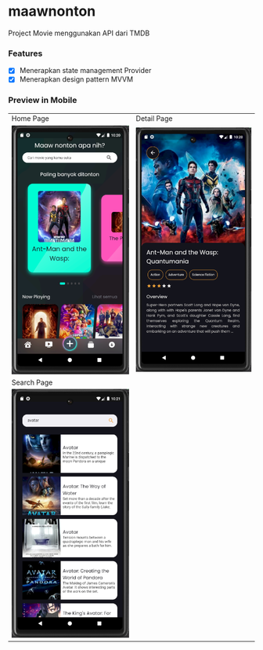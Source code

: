 # maawnonton

Project Movie menggunakan API dari TMDB

### Features

- [x] Menerapkan state management Provider
- [x] Menerapkan design pattern MVVM

### Preview in Mobile

|                                               |                                               |
| --------------------------------------------- | --------------------------------------------- |
| Home Page                                     | Detail Page                                   |
| ![Home Page](assets/github-prev/home.png)     | ![Detail Page](assets/github-prev/detail.png) |
| Search Page                                   |                                               |
| ![Search Page](assets/github-prev/search.png) |                                               |
